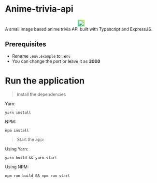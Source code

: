 # Anime-trivia-api
<div align="center">
    <img 
    style="border-style: solid; border-image: linear-gradient(45deg, turquoise, greenyellow) 1;" 
    src = "https://i.imgur.com/UMyXzjTh.jpg"> 
</div>
A small image based anime trivia API built with Typescript and ExpressJS.

## Prerequisites
+ Rename `.env.example` to `.env`
+ You can change the port or leave it as **3000**
# Run the application
> Install the dependencies

Yarn:
```
yarn install
```
NPM:
```
npm install
```

> Start the app:

Using Yarn:
```
yarn build && yarn start
```
Using NPM:
```
npm run build && npm run start
```
